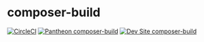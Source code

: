 # composer-build

[![CircleCI](https://circleci.com/gh/pirog/composer-build.svg?style=svg)](https://circleci.com/gh/pirog/composer-build)
[![Pantheon composer-build](https://img.shields.io/badge/pantheon-composer_build-yellow.svg)](https://dashboard.pantheon.io/sites/bb03cc34-87d0-4c3b-9d99-db3c75b327b4#dev/code)
[![Dev Site composer-build](https://img.shields.io/badge/site-composer_build-blue.svg)](http://dev-composer-build.pantheonsite.io/)